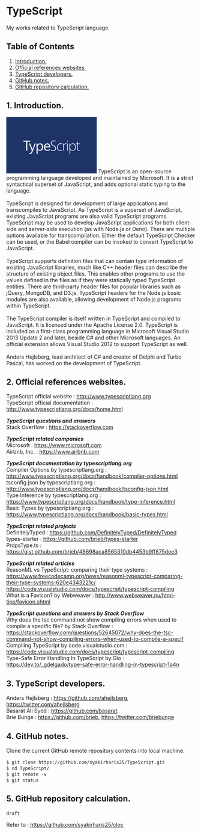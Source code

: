 # TypeScript
My works related to TypeScript language.

## Table of Contents
1. [Introduction.](#introduction)
2. [Official references websites.](#references)
3. [TypeScript developers.](#developers)
4. [GitHub notes.](#github)
5. [GitHub repository calculation.](#calculation)

<a name="introduction"></a>
## 1. Introduction.
<img src="typescript.png" height="150"> 
TypeScript is an open-source programming language developed and maintained by Microsoft. It is a strict syntactical superset of JavaScript, and adds optional static typing to the language.
<br /><br />
TypeScript is designed for development of large applications and transcompiles to JavaScript. As TypeScript is a superset of JavaScript, existing JavaScript programs are also valid TypeScript programs. TypeScript may be used to develop JavaScript applications for both client-side and server-side execution (as with Node.js or Deno). There are multiple options available for transcompilation. Either the default TypeScript Checker can be used, or the Babel compiler can be invoked to convert TypeScript to JavaScript.
<br /><br />
TypeScript supports definition files that can contain type information of existing JavaScript libraries, much like C++ header files can describe the structure of existing object files. This enables other programs to use the values defined in the files as if they were statically typed TypeScript entities. There are third-party header files for popular libraries such as jQuery, MongoDB, and D3.js. TypeScript headers for the Node.js basic modules are also available, allowing development of Node.js programs within TypeScript.
<br /><br />
The TypeScript compiler is itself written in TypeScript and compiled to JavaScript. It is licensed under the Apache License 2.0.
TypeScript is included as a first-class programming language in Microsoft Visual Studio 2013 Update 2 and later, beside C# and other Microsoft languages. An official extension allows Visual Studio 2012 to support TypeScript as well.
<br /><br />
Anders Hejlsberg, lead architect of C# and creator of Delphi and Turbo Pascal, has worked on the development of TypeScript.

<a name="references"></a>
## 2. Official references websites. 
TypeScript official website : http://www.typescriptlang.org <br />
TypeScript official documentation : http://www.typescriptlang.org/docs/home.html <br />

**_TypeScript questions and answers_** <br >
Stack Overflow : https://stackoverflow.com <br />

**_TypeScript related companies_** <br />
Microsoft : https://www.microsoft.com <br />
Airbnb, Inc. : https://www.airbnb.com <br />

**_TypeScript documentation by typescriptlang.org_** <br />
Compiler Options by typescriptlang.org : http://www.typescriptlang.org/docs/handbook/compiler-options.html <br />
tsconfig.json by typescriptlang.org : http://www.typescriptlang.org/docs/handbook/tsconfig-json.html <br />
Type Inference by typescriptlang.org : https://www.typescriptlang.org/docs/handbook/type-inference.html <br />
Basic Types by typescriptlang.org : https://www.typescriptlang.org/docs/handbook/basic-types.html <br />

**_TypeScript related projects_** <br />
DefinitelyTyped : https://github.com/DefinitelyTyped/DefinitelyTyped <br />
types-starter : https://github.com/brieb/types-starter <br />
PropsType.ts : https://gist.github.com/brieb/48698aca8565310db4453b9ff875dee3 <br />

**_TypeScript related articles_** <br />
ReasonML vs TypeScript: comparing their type systems : https://www.freecodecamp.org/news/reasonml-typescript-comparing-their-type-systems-620e4343221c/ <br />
https://code.visualstudio.com/docs/typescript/typescript-compiling <br />
What is a Favicon? by Webweaver : http://www.webweaver.nu/html-tips/favicon.shtml <br />

**_TypeScript questions and answers by Stack Overflow_** <br />
Why does the tsc command not show compiling errors when used to compile a specific file? by Stack Overflow : https://stackoverflow.com/questions/52645072/why-does-the-tsc-command-not-show-compiling-errors-when-used-to-compile-a-specif <br />
Compiling TypeScript by code.visualstudio.com : https://code.visualstudio.com/docs/typescript/typescript-compiling <br />
Type-Safe Error Handling In TypeScript by Gio : https://dev.to/_gdelgado/type-safe-error-handling-in-typescript-1p4n <br />

<a name="developers"></a>
## 3. TypeScript developers.
Anders Hejlsberg : https://github.com/ahejlsberg, https://twitter.com/ahejlsberg <br />
Basarat Ali Syed : https://github.com/basarat <br />
Brie Bunge : https://github.com/brieb, https://twitter.com/briebunge <br />

<a name="github"></a>
## 4. GitHub notes.
Clone the current GitHub remote repository contents into local machine.
```
$ git clone https://github.com/syakirharis25/TypeScript.git
$ cd TypeScript/
$ git remote -v
$ git status
```

<a name="calculation"></a>
## 5. GitHub repository calculation.
```
draft
```
Refer to : https://github.com/syakirharis25/cloc
